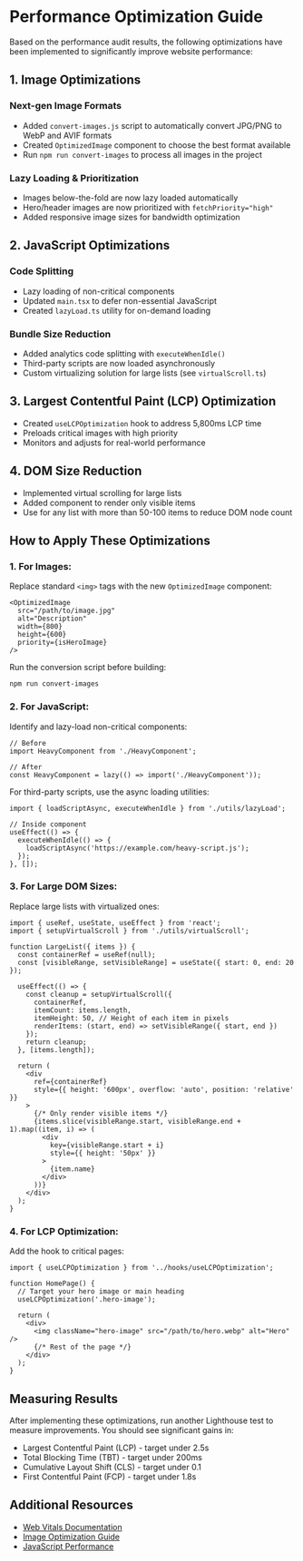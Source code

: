 # Performance Optimization Guide

Based on the performance audit results, the following optimizations have been implemented to significantly improve website performance:

## 1. Image Optimizations

### Next-gen Image Formats
- Added `convert-images.js` script to automatically convert JPG/PNG to WebP and AVIF formats
- Created `OptimizedImage` component to choose the best format available
- Run `npm run convert-images` to process all images in the project

### Lazy Loading & Prioritization
- Images below-the-fold are now lazy loaded automatically
- Hero/header images are now prioritized with `fetchPriority="high"`
- Added responsive image sizes for bandwidth optimization

## 2. JavaScript Optimizations

### Code Splitting
- Lazy loading of non-critical components
- Updated `main.tsx` to defer non-essential JavaScript
- Created `lazyLoad.ts` utility for on-demand loading

### Bundle Size Reduction
- Added analytics code splitting with `executeWhenIdle()`
- Third-party scripts are now loaded asynchronously
- Custom virtualizing solution for large lists (see `virtualScroll.ts`)

## 3. Largest Contentful Paint (LCP) Optimization

- Created `useLCPOptimization` hook to address 5,800ms LCP time
- Preloads critical images with high priority 
- Monitors and adjusts for real-world performance

## 4. DOM Size Reduction

- Implemented virtual scrolling for large lists
- Added component to render only visible items
- Use for any list with more than 50-100 items to reduce DOM node count

## How to Apply These Optimizations

### 1. For Images:

Replace standard `<img>` tags with the new `OptimizedImage` component:

```tsx
<OptimizedImage 
  src="/path/to/image.jpg" 
  alt="Description" 
  width={800} 
  height={600} 
  priority={isHeroImage} 
/>
```

Run the conversion script before building:
```
npm run convert-images
```

### 2. For JavaScript:

Identify and lazy-load non-critical components:

```tsx
// Before
import HeavyComponent from './HeavyComponent';

// After
const HeavyComponent = lazy(() => import('./HeavyComponent'));
```

For third-party scripts, use the async loading utilities:
```tsx
import { loadScriptAsync, executeWhenIdle } from './utils/lazyLoad';

// Inside component
useEffect(() => {
  executeWhenIdle(() => {
    loadScriptAsync('https://example.com/heavy-script.js');
  });
}, []);
```

### 3. For Large DOM Sizes:

Replace large lists with virtualized ones:

```tsx
import { useRef, useState, useEffect } from 'react';
import { setupVirtualScroll } from './utils/virtualScroll';

function LargeList({ items }) {
  const containerRef = useRef(null);
  const [visibleRange, setVisibleRange] = useState({ start: 0, end: 20 });
  
  useEffect(() => {
    const cleanup = setupVirtualScroll({
      containerRef,
      itemCount: items.length,
      itemHeight: 50, // Height of each item in pixels
      renderItems: (start, end) => setVisibleRange({ start, end })
    });
    return cleanup;
  }, [items.length]);
  
  return (
    <div 
      ref={containerRef} 
      style={{ height: '600px', overflow: 'auto', position: 'relative' }}
    >
      {/* Only render visible items */}
      {items.slice(visibleRange.start, visibleRange.end + 1).map((item, i) => (
        <div 
          key={visibleRange.start + i} 
          style={{ height: '50px' }}
        >
          {item.name}
        </div>
      ))}
    </div>
  );
}
```

### 4. For LCP Optimization:

Add the hook to critical pages:

```tsx
import { useLCPOptimization } from '../hooks/useLCPOptimization';

function HomePage() {
  // Target your hero image or main heading
  useLCPOptimization('.hero-image');
  
  return (
    <div>
      <img className="hero-image" src="/path/to/hero.webp" alt="Hero" />
      {/* Rest of the page */}
    </div>
  );
}
```

## Measuring Results

After implementing these optimizations, run another Lighthouse test to measure improvements. You should see significant gains in:

- Largest Contentful Paint (LCP) - target under 2.5s
- Total Blocking Time (TBT) - target under 200ms
- Cumulative Layout Shift (CLS) - target under 0.1
- First Contentful Paint (FCP) - target under 1.8s

## Additional Resources

- [Web Vitals Documentation](https://web.dev/vitals/)
- [Image Optimization Guide](https://web.dev/fast/#optimize-your-images)
- [JavaScript Performance](https://web.dev/fast/#optimize-your-javascript) 